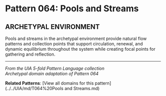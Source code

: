 # Pattern 064: Pools and Streams

## ARCHETYPAL ENVIRONMENT

Pools and streams in the archetypal environment provide natural flow patterns and collection points that support circulation, renewal, and dynamic equilibrium throughout the system while creating focal points for gathering and reflection.

---

*From the UIA 5-fold Pattern Language collection*  
*Archetypal domain adaptation of Pattern 064*

**Related Patterns**: [View all domains for this pattern](../../UIA/md/T064%20Pools and Streams.md)